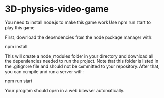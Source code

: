 # 3D-physics-video-game
You need to install node.js to make this game work
Use npm run start to play this game


First, download the dependencies from the node package manager with:

npm install

This will create a node_modules folder in your directory and download all the dependencies needed to run the project. Note that this folder is listed in the .gitignore file and should not be committed to your repository. After that, you can compile and run a server with:

npm run start

Your program should open in a web browser automatically.
